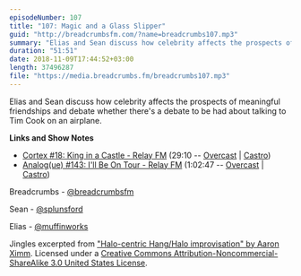 ```yaml
---
episodeNumber: 107
title: "107: Magic and a Glass Slipper"
guid: "http://breadcrumbsfm.com/?name=breadcrumbs107.mp3"
summary: "Elias and Sean discuss how celebrity affects the prospects of meaningful friendships and debate whether there’s a debate to be had about talking to Tim Cook on an airplane."
duration: "51:51"
date: 2018-11-09T17:44:52+03:00
length: 37496287
file: "https://media.breadcrumbs.fm/breadcrumbs107.mp3"
---
```

Elias and Sean discuss how celebrity affects the prospects of meaningful friendships and debate whether there's a debate to be had about talking to Tim Cook on an airplane.

**Links and Show Notes**
- [Cortex #18: King in a Castle - Relay FM](http://relay.fm/cortex/18) (29:10 -- [Overcast](https://overcast.fm/+E7b5qnRt4/29:10) | [Castro](https://castro.fm/episode/QrymHX#29:10))
- [Analog(ue) #143: I'll Be On Tour - Relay FM](http://relay.fm/analogue/143) (1:02:47 -- [Overcast](https://overcast.fm/+DAvICpnGg/1:02:47) | [Castro](https://castro.fm/episode/iONsok#1:02:47))

Breadcrumbs - [@breadcrumbsfm](https://twitter.com/breadcrumbsfm)

Sean - [@splunsford](https://twitter.com/splunsford)

Elias - [@muffinworks](https://twitter.com/muffinworks)

Jingles excerpted from ["Halo-centric Hang/Halo improvisation" by Aaron Ximm](http://freemusicarchive.org/music/aaron_ximm/handpans_and_the_hang/). Licensed under a [Creative Commons Attribution-Noncommercial-ShareAlike 3.0 United States License](http://creativecommons.org/licenses/by-nc-sa/3.0/us/).